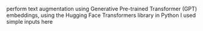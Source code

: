perform text augmentation using Generative Pre-trained Transformer (GPT) embeddings, using the Hugging Face Transformers library in Python
I used simple inputs here
